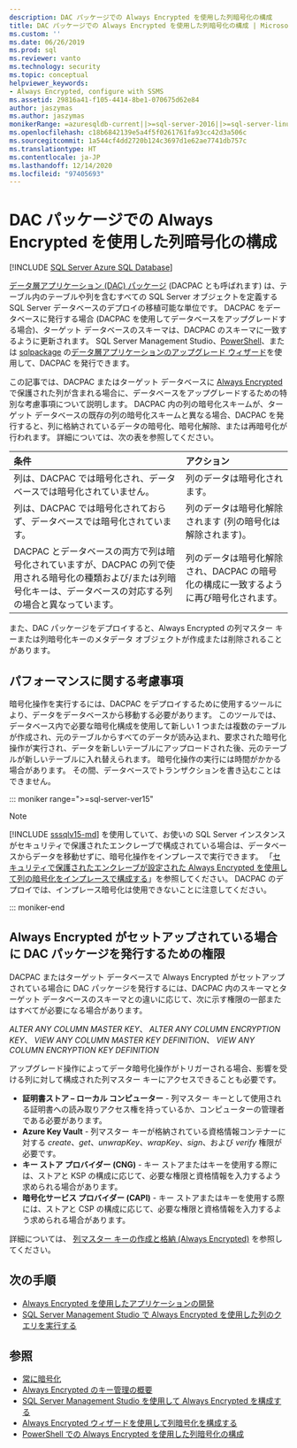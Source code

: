 ```yaml
---
description: DAC パッケージでの Always Encrypted を使用した列暗号化の構成
title: DAC パッケージでの Always Encrypted を使用した列暗号化の構成 | Microsoft Docs
ms.custom: ''
ms.date: 06/26/2019
ms.prod: sql
ms.reviewer: vanto
ms.technology: security
ms.topic: conceptual
helpviewer_keywords:
- Always Encrypted, configure with SSMS
ms.assetid: 29816a41-f105-4414-8be1-070675d62e84
author: jaszymas
ms.author: jaszymas
monikerRange: =azuresqldb-current||>=sql-server-2016||>=sql-server-linux-2017||=azuresqldb-mi-current
ms.openlocfilehash: c18b6842139e5a4f5f0261761fa93cc42d3a506c
ms.sourcegitcommit: 1a544cf4dd2720b124c3697d1e62ae7741db757c
ms.translationtype: HT
ms.contentlocale: ja-JP
ms.lasthandoff: 12/14/2020
ms.locfileid: "97405693"
---
```

# <a name="configure-column-encryption-using-always-encrypted-with-a-dac-package"></a>DAC パッケージでの Always Encrypted を使用した列暗号化の構成 
[!INCLUDE [SQL Server Azure SQL Database](../../../includes/applies-to-version/sql-asdb.md)]

[データ層アプリケーション (DAC) パッケージ](../../data-tier-applications/data-tier-applications.md) (DACPAC とも呼ばれます) は、テーブル内のテーブルや列を含むすべての SQL Server オブジェクトを定義する SQL Server データベースのデプロイの移植可能な単位です。 DACPAC をデータベースに発行する場合 (DACPAC を使用してデータベースをアップグレードする場合)、ターゲット データベースのスキーマは、DACPAC のスキーマに一致するように更新されます。 SQL Server Management Studio、[PowerShell](../../data-tier-applications/upgrade-a-data-tier-application.md#UpgradeDACPowerShell)、または [sqlpackage](../../../tools/sqlpackage.md#publish-parameters-properties-and-sqlcmd-variables) の[データ層アプリケーションのアップグレード ウィザード](../../data-tier-applications/upgrade-a-data-tier-application.md#UsingDACUpgradeWizard)を使用して、DACPAC を発行できます。

この記事では、DACPAC またはターゲット データベースに [Always Encrypted](always-encrypted-database-engine.md) で保護された列が含まれる場合に、データベースをアップグレードするための特別な考慮事項について説明します。 DACPAC 内の列の暗号化スキームが、ターゲット データベースの既存の列の暗号化スキームと異なる場合、DACPAC を発行すると、列に格納されているデータの暗号化、暗号化解除、または再暗号化が行われます。 詳細については、次の表を参照してください。

| 条件|アクション|
|:---|:---|
|列は、DACPAC では暗号化され、データベースでは暗号化されていません。| 列のデータは暗号化されます。|
|列は、DACPAC では暗号化されておらず、データベースでは暗号化されています。| 列のデータは暗号化解除されます (列の暗号化は解除されます)。|
| DACPAC とデータベースの両方で列は暗号化されていますが、DACPAC の列で使用される暗号化の種類および/または列暗号化キーは、データベースの対応する列の場合と異なっています。|列のデータは暗号化解除され、DACPAC の暗号化の構成に一致するように再び暗号化されます。|

また、DAC パッケージをデプロイすると、Always Encrypted の列マスター キーまたは列暗号化キーのメタデータ オブジェクトが作成または削除されることがあります。

## <a name="performance-considerations"></a>パフォーマンスに関する考慮事項
暗号化操作を実行するには、DACPAC をデプロイするために使用するツールにより、データをデータベースから移動する必要があります。 このツールでは、データベース内で必要な暗号化構成を使用して新しい 1 つまたは複数のテーブルが作成され、元のテーブルからすべてのデータが読み込まれ、要求された暗号化操作が実行され、データを新しいテーブルにアップロードされた後、元のテーブルが新しいテーブルに入れ替えられます。 暗号化操作の実行には時間がかかる場合があります。 その間、データベースでトランザクションを書き込むことはできません。 

::: moniker range=">=sql-server-ver15"

> [!NOTE]
> [!INCLUDE [sssqlv15-md](../../../includes/sssqlv15-md.md)] を使用していて、お使いの SQL Server インスタンスがセキュリティで保護されたエンクレーブで構成されている場合は、データベースからデータを移動せずに、暗号化操作をインプレースで実行できます。 「[セキュリティで保護されたエンクレーブが設定された Always Encrypted を使用して列の暗号化をインプレースで構成する](always-encrypted-enclaves-configure-encryption.md)」を参照してください。 DACPAC のデプロイでは、インプレース暗号化は使用できないことに注意してください。

::: moniker-end

## <a name="permissions-for-publishing-a-dac-package-if-always-encrypted-is-set-up"></a>Always Encrypted がセットアップされている場合に DAC パッケージを発行するための権限

DACPAC またはターゲット データベースで Always Encrypted がセットアップされている場合に DAC パッケージを発行するには、DACPAC 内のスキーマとターゲット データベースのスキーマとの違いに応じて、次に示す権限の一部またはすべてが必要になる場合があります。

*ALTER ANY COLUMN MASTER KEY*、 *ALTER ANY COLUMN ENCRYPTION KEY*、 *VIEW ANY COLUMN MASTER KEY DEFINITION*、 *VIEW ANY COLUMN ENCRYPTION KEY DEFINITION*

アップグレード操作によってデータ暗号化操作がトリガーされる場合、影響を受ける列に対して構成された列マスター キーにアクセスできることも必要です。

- **証明書ストア – ローカル コンピューター** - 列マスター キーとして使用される証明書への読み取りアクセス権を持っているか、コンピューターの管理者である必要があります。
- **Azure Key Vault** - 列マスター キーが格納されている資格情報コンテナーに対する *create*、*get*、*unwrapKey*、*wrapKey*、*sign*、および *verify* 権限が必要です。
- **キー ストア プロバイダー (CNG)** - キー ストアまたはキーを使用する際には、ストアと KSP の構成に応じて、必要な権限と資格情報を入力するよう求められる場合があります。
- **暗号化サービス プロバイダー (CAPI)** - キー ストアまたはキーを使用する際には、ストアと CSP の構成に応じて、必要な権限と資格情報を入力するよう求められる場合があります。

詳細については、 [列マスター キーの作成と格納 (Always Encrypted)](../../../relational-databases/security/encryption/create-and-store-column-master-keys-always-encrypted.md) を参照してください。 

 
## <a name="next-steps"></a>次の手順
- [Always Encrypted を使用したアプリケーションの開発](always-encrypted-client-development.md)
- [SQL Server Management Studio で Always Encrypted を使用した列のクエリを実行する](always-encrypted-query-columns-ssms.md)

## <a name="see-also"></a>参照  
 - [常に暗号化](../../../relational-databases/security/encryption/always-encrypted-database-engine.md)
 - [Always Encrypted のキー管理の概要](overview-of-key-management-for-always-encrypted.md) 
 - [SQL Server Management Studio を使用して Always Encrypted を構成する](configure-always-encrypted-using-sql-server-management-studio.md)
 - [Always Encrypted ウィザードを使用して列暗号化を構成する](always-encrypted-wizard.md)
 - [PowerShell での Always Encrypted を使用した列暗号化の構成](configure-column-encryption-using-powershell.md)
 
